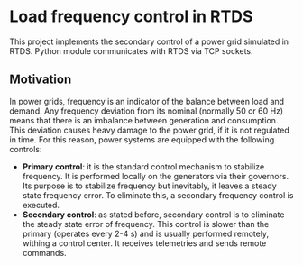 # Load frequency control in RTDS

This project implements the secondary control of a power grid simulated in RTDS.
Python module communicates with RTDS via TCP sockets. 

## Motivation

In power grids, frequency is an indicator of the balance between load and demand. Any frequency deviation from its nominal (normally 50 or 60 Hz) means that there is an imbalance between generation and consumption. This deviation causes heavy damage to the power grid, if it is not regulated in time. For this reason, power systems are equipped with the following controls:

- **Primary control**: it is the standard control mechanism to stabilize frequency. It is performed locally on the generators via their governors. Its purpose is to stabilize frequency but inevitably, it leaves a steady state frequency error. To eliminate this, a secondary frequency control is executed.
- **Secondary control**: as stated before, secondary control is to eliminate the steady state error of frequency. This control is slower than the primary (operates every 2-4 s) and is usually performed remotely, withing a control center. It receives telemetries and sends remote commands.
